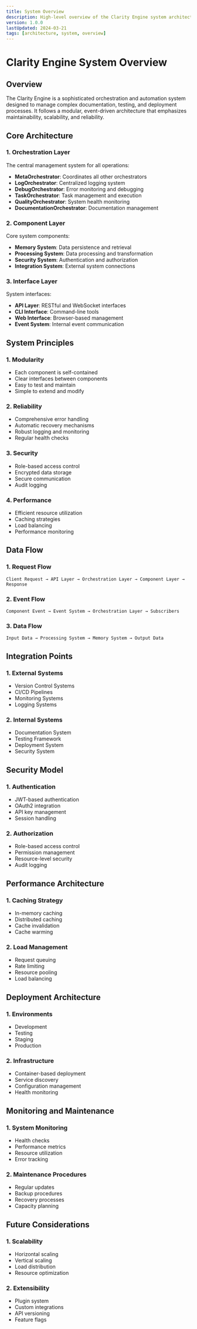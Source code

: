 ```yaml
---
title: System Overview
description: High-level overview of the Clarity Engine system architecture
version: 1.0.0
lastUpdated: 2024-03-21
tags: [architecture, system, overview]
---
```


# Clarity Engine System Overview

## Overview
The Clarity Engine is a sophisticated orchestration and automation system designed to manage complex documentation, testing, and deployment processes. It follows a modular, event-driven architecture that emphasizes maintainability, scalability, and reliability.

## Core Architecture

### 1. Orchestration Layer
The central management system for all operations:
- **MetaOrchestrator**: Coordinates all other orchestrators
- **LogOrchestrator**: Centralized logging system
- **DebugOrchestrator**: Error monitoring and debugging
- **TaskOrchestrator**: Task management and execution
- **QualityOrchestrator**: System health monitoring
- **DocumentationOrchestrator**: Documentation management

### 2. Component Layer
Core system components:
- **Memory System**: Data persistence and retrieval
- **Processing System**: Data processing and transformation
- **Security System**: Authentication and authorization
- **Integration System**: External system connections

### 3. Interface Layer
System interfaces:
- **API Layer**: RESTful and WebSocket interfaces
- **CLI Interface**: Command-line tools
- **Web Interface**: Browser-based management
- **Event System**: Internal event communication

## System Principles

### 1. Modularity
- Each component is self-contained
- Clear interfaces between components
- Easy to test and maintain
- Simple to extend and modify

### 2. Reliability
- Comprehensive error handling
- Automatic recovery mechanisms
- Robust logging and monitoring
- Regular health checks

### 3. Security
- Role-based access control
- Encrypted data storage
- Secure communication
- Audit logging

### 4. Performance
- Efficient resource utilization
- Caching strategies
- Load balancing
- Performance monitoring

## Data Flow

### 1. Request Flow
```
Client Request → API Layer → Orchestration Layer → Component Layer → Response
```

### 2. Event Flow
```
Component Event → Event System → Orchestration Layer → Subscribers
```

### 3. Data Flow
```
Input Data → Processing System → Memory System → Output Data
```

## Integration Points

### 1. External Systems
- Version Control Systems
- CI/CD Pipelines
- Monitoring Systems
- Logging Systems

### 2. Internal Systems
- Documentation System
- Testing Framework
- Deployment System
- Security System

## Security Model

### 1. Authentication
- JWT-based authentication
- OAuth2 integration
- API key management
- Session handling

### 2. Authorization
- Role-based access control
- Permission management
- Resource-level security
- Audit logging

## Performance Architecture

### 1. Caching Strategy
- In-memory caching
- Distributed caching
- Cache invalidation
- Cache warming

### 2. Load Management
- Request queuing
- Rate limiting
- Resource pooling
- Load balancing

## Deployment Architecture

### 1. Environments
- Development
- Testing
- Staging
- Production

### 2. Infrastructure
- Container-based deployment
- Service discovery
- Configuration management
- Health monitoring

## Monitoring and Maintenance

### 1. System Monitoring
- Health checks
- Performance metrics
- Resource utilization
- Error tracking

### 2. Maintenance Procedures
- Regular updates
- Backup procedures
- Recovery processes
- Capacity planning

## Future Considerations

### 1. Scalability
- Horizontal scaling
- Vertical scaling
- Load distribution
- Resource optimization

### 2. Extensibility
- Plugin system
- Custom integrations
- API versioning
- Feature flags 
